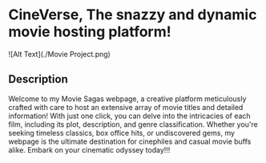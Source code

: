 # CineVerse, The snazzy and dynamic movie hosting platform!


![Alt Text](./Movie Project.png)
## Description

Welcome to my Movie Sagas webpage, a creative platform meticulously crafted with care to host an extensive array of movie titles and detailed information! With just one click, you can delve into the intricacies of each film, including its plot, description, and genre classification. Whether you're seeking timeless classics, box office hits, or undiscovered gems, my webpage is the ultimate destination for cinephiles and casual movie buffs alike. Embark on your cinematic odyssey today!!!

